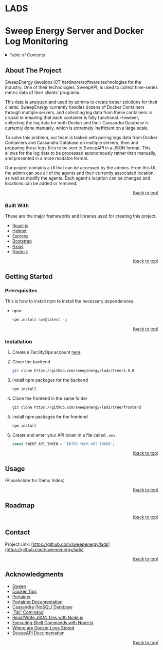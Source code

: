 # LADS
# Sweep Energy Server and Docker Log Monitoring

<!-- TABLE OF CONTENTS -->
<details>
  <summary>Table of Contents</summary>
  <ol>
    <li>
      <a href="#about-the-project">About The Project</a>
      <ul>
        <li><a href="#built-with">Built With</a></li>
      </ul>
    </li>
    <li>
      <a href="#getting-started">Getting Started</a>
      <ul>
        <li><a href="#prerequisites">Prerequisites</a></li>
        <li><a href="#installation">Installation</a></li>
      </ul>
    </li>
    <li><a href="#usage">Usage</a></li>
    <li><a href="#roadmap">Roadmap</a></li>
    <li><a href="#contact">Contact</a></li>
    <li><a href="#acknowledgments">Acknowledgments</a></li>
  </ol>
</details>



<!-- ABOUT THE PROJECT -->
## About The Project
SweepEnergy develops IOT hardware/software technologies for the industry. One of their technologies, SweepAPI, is used to collect time-series metric data of their clients’ programs. 

This data is analyzed and used by admins to create better solutions for their clients. SweepEnergy currently handles dozens of Docker Containers through multiple servers, and collecting log data from these containers is crucial to ensuring that each container is fully functional. However, collecting the log data for both Docker and their Cassandra Database is currently done manually, which is extremely inefficient on a large scale. 

To solve this problem, our team is tasked with pulling logs data from Docker Containers and Cassandra Database on multiple servers, then and preparing these logs files to be sent to SweepAPI in a JSON format. This allows for the log data to be processed autonomously rather than manually, and presented in a more readable format.

Our project contains a UI that can be accessed by the admins. From this UI, the admin can see all of the agents and their currently associated location, as well as modify the agents. Each agent's location can be changed and locations can be added or removed.

<p align="right">(<a href="#top">back to top</a>)</p>



### Built With

These are the major frameworks and libraries used for creating this project.

* [React.js](https://reactjs.org/)
* [Helmet](https://helmetjs.github.io/)
* [Express](https://expressjs.com/)
* [Bootstrap](https://getbootstrap.com)
* [Axios](https://github.com/axios/axios)
* [Node.js](https://nodejs.org/en/)

<p align="right">(<a href="#top">back to top</a>)</p>



<!-- GETTING STARTED -->
## Getting Started

### Prerequisites

This is how to install npm to install the necessary dependencies.
* npm
  ```sh
  npm install npm@latest -g
  ```

<p align="right">(<a href="#top">back to top</a>)</p>

### Installation

1. Create a FacilityOps account [here](https://app.facility-ops.com/login).
2. Clone the backend
   ```sh
   git clone https://github.com/sweepenergy/lads/tree/1.0.0
   ```
   
3. Install npm packages for the backend
   ```sh
   npm install
   ```
   
4. Clone the frontend in the same folder
   ```sh
   git clone https://github.com/sweepenergy/lads/tree/frontend
   ```
   
5. Install npm packages for the frontend
   ```sh
   npm install
   ```
   
6. Create and enter your API token in a file called `.env`
   ```js
   const SWEEP_API_TOKEN = 'ENTER YOUR API TOKEN';
   ```

<p align="right">(<a href="#top">back to top</a>)</p>



<!-- USAGE EXAMPLES -->
## Usage

(Placeholder for Demo Video)

<p align="right">(<a href="#top">back to top</a>)</p>

<!-- ROADMAP -->
## Roadmap

<p align="right">(<a href="#top">back to top</a>)</p>

<!-- CONTACT -->
## Contact

Project Link: [https://github.com/sweepenergy/lads](https://github.com/sweepenergy/lads)

<p align="right">(<a href="#top">back to top</a>)</p>

<!-- ACKNOWLEDGMENTS -->
## Acknowledgments

* [Sweep](https://sweep-ai.com/)
* [Docker Tips](https://betterprogramming.pub/about-var-run-docker-sock-3bfd276e12fd)
* [Portainer](https://www.portainer.io/)
* [Portainer Documentation](https://docs.portainer.io/v/ce-2.9/api/examples)
* [Cassandra (NoSQL) Database](https://www.geeksforgeeks.org/cassandra-nosql-database/)
* ['Tail' Command](https://blog.robertelder.org/intro-to-tail-command/)
* [Read/Write JSON files with Node.js](https://medium.com/@osiolabs/read-write-json-files-with-node-js-92d03cc82824)
* [Executing Shell Commands with Node.js](https://stackabuse.com/executing-shell-commands-with-node-js/)
* [Where are Docker Logs Stored](https://sematext.com/blog/docker-logs-location/)
* [SweepAPI Documentation](https://docs.sweepapi.com/)

<p align="right">(<a href="#top">back to top</a>)</p>
